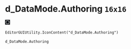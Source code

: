 # d_DataMode.Authoring `16x16`
<img src="/img/d_DataMode.Authoring.png" width=16 height=16>

``` CSharp
EditorGUIUtility.IconContent("d_DataMode.Authoring")
```
```
d_DataMode.Authoring
```
